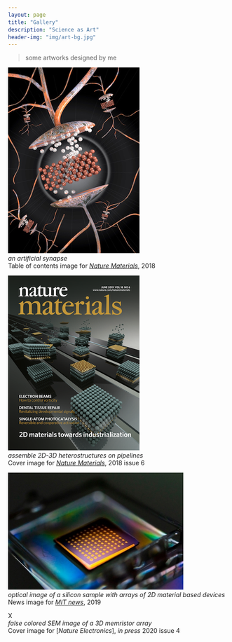 ```yaml
---
layout: page
title: "Gallery"
description: "Science as Art"
header-img: "img/art-bg.jpg"
---
```


> some artworks designed by me

![Nature Materials TOC 2018](img/natmat-epiram.jpg)  
*an artificial synapse*  
Table of contents image for [*Nature Materials*](https://www.nature.com/articles/s41563-017-0001-5), 2018  

![Nature Materials Cover 2018](img/natmat-2dcover-2018.png)  
*assemble 2D-3D heterostructures on pipelines*  
Cover image for [*Nature Materials*](https://www.nature.com/nmat/volumes/18/issues/6), 2018 issue 6   

![MIT News Image 2019](img/MIT-news-split.jpg)  
*optical image of a silicon sample with arrays of 2D material based devices*  
News image for [*MIT news*](http://news.mit.edu/2018/researchers-quickly-harvest-single-atom-materials-1011), 2019  

X  
*false colored SEM image of a 3D memristor array*  
Cover image for [*Nature Electronics*], *in press* 2020 issue 4 

